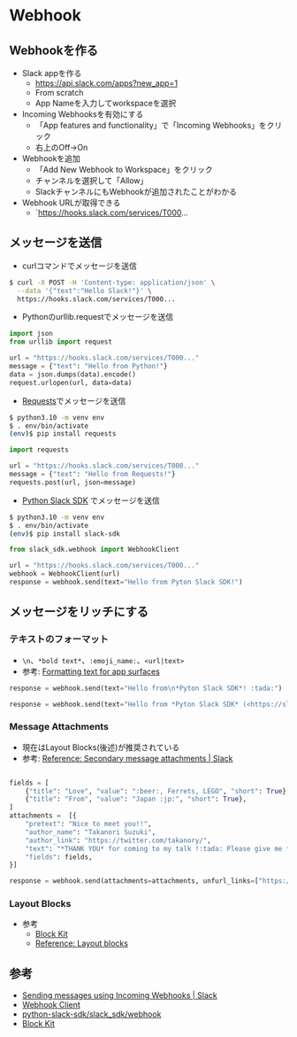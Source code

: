 # Webhook

## Webhookを作る

* Slack appを作る
  * https://api.slack.com/apps?new_app=1
  * From scratch
  * App Nameを入力してworkspaceを選択
* Incoming Webhooksを有効にする
  * 「App features and functionality」で「Incoming Webhooks」をクリック
  * 右上のOff→On
* Webhookを追加
  * 「Add New Webhook to Workspace」をクリック
  * チャンネルを選択して「Allow」
  * SlackチャンネルにもWebhookが追加されたことがわかる
* Webhook URLが取得できる
  * `https://hooks.slack.com/services/T000...

## メッセージを送信

* curlコマンドでメッセージを送信

```bash
$ curl -X POST -H 'Content-type: application/json' \
  --data '{"text":"Hello Slack!"}' \
  https://hooks.slack.com/services/T000...
```

* Pythonのurllib.requestでメッセージを送信

```python
import json
from urllib import request

url = "https://hooks.slack.com/services/T000..."
message = {"text": "Hello from Python!"}
data = json.dumps(data).encode()
request.urlopen(url, data=data)
```

* [Requests](https://docs.python-requests.org/)でメッセージを送信

```bash
$ python3.10 -m venv env
$ . env/bin/activate
(env)$ pip install requests
```

```python
import requests

url = "https://hooks.slack.com/services/T000..."
message = {"text": "Hello from Requests!"}
requests.post(url, json=message)
```

* [Python Slack SDK](https://slack.dev/python-slack-sdk/) でメッセージを送信

```bash
$ python3.10 -m venv env
$ . env/bin/activate
(env)$ pip install slack-sdk
```

```python
from slack_sdk.webhook import WebhookClient

url = "https://hooks.slack.com/services/T000..."
webhook = WebhookClient(url)
response = webhook.send(text="Hello from Pyton Slack SDK!")
```

## メッセージをリッチにする

### テキストのフォーマット

* `\n`、`*bold text*`、`:emoji_name:`、`<url|text>`
* 参考: [Formatting text for app surfaces](https://api.slack.com/reference/surfaces/formatting)

```python
response = webhook.send(text="Hello from\n*Pyton Slack SDK*! :tada:")
```

```python
response = webhook.send(text="Hello from *Pyton Slack SDK* (<https://slack.dev/python-slack-sdk/|URL>)!! :tada:")
```

### Message Attachments

* 現在はLayout Blocks(後述)が推奨されている
* 参考: [Reference: Secondary message attachments | Slack](https://api.slack.com/reference/messaging/attachments)

```python

fields = [
    {"title": "Love", "value": ":beer:, Ferrets, LEGO", "short": True},
    {"title": "From", "value": "Japan :jp:", "short": True},
]
attachments =  [{
    "pretext": "Nice to meet you!!",
    "author_name": "Takanori Suzuki",
    "author_link": "https://twitter.com/takanory/",
    "text": "*THANK YOU* for coming to my talk !:tada: Please give me *feedback* about this talk :bow:",
    "fields": fields,
}]

response = webhook.send(attachments=attachments, unfurl_links=["https://twitter.com/takanory"])
```

### Layout Blocks

* 参考
  * [Block Kit](https://api.slack.com/block-kit)
  * [Reference: Layout blocks](https://api.slack.com/reference/block-kit/blocks)

## 参考

* [Sending messages using Incoming Webhooks | Slack](https://api.slack.com/messaging/webhooks)
* [Webhook Client](https://slack.dev/python-slack-sdk/webhook/index.html)
* [python-slack-sdk/slack_sdk/webhook](https://github.com/slackapi/python-slack-sdk/tree/main/slack_sdk/webhook)
* [Block Kit](https://api.slack.com/block-kit)
